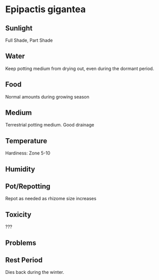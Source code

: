 # Epipactis gigantea
## Sunlight
Full Shade, Part Shade

## Water
Keep potting medium from drying out, even during the dormant period.

## Food
Normal amounts during growing season

## Medium
Terrestrial potting medium. Good drainage

## Temperature
Hardiness: Zone 5-10

## Humidity

## Pot/Repotting
Repot as needed as rhizome size increases

## Toxicity
???

## Problems

## Rest Period
Dies back during the winter.
